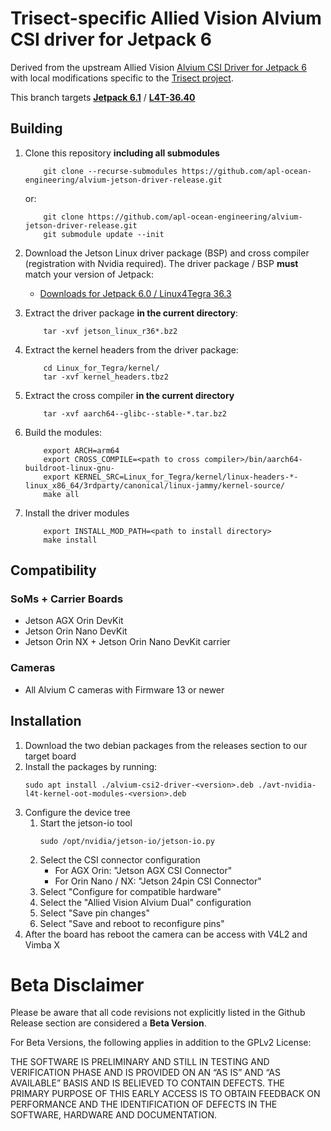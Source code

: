 # Trisect-specific Allied Vision Alvium CSI driver for Jetpack 6 

Derived from the upstream Allied Vision [Alvium CSI Driver for Jetpack 6](https://github.com/alliedvision/alvium-jetson-driver-release) with local modifications specific to the [Trisect project](https://trisect-perception-sensor.gitlab.io/trisect-docs/).

This branch targets [**Jetpack 6.1**](https://developer.nvidia.com/embedded/jetpack-sdk-61) / [**L4T-36.40**](https://developer.nvidia.com/embedded/jetson-linux-r3640)


## Building

1. Clone this repository **including all submodules**

    ```shell
        git clone --recurse-submodules https://github.com/apl-ocean-engineering/alvium-jetson-driver-release.git
    ```

    or:

    ```shell
        git clone https://github.com/apl-ocean-engineering/alvium-jetson-driver-release.git
        git submodule update --init
    ```

2. Download the Jetson Linux driver package (BSP) and cross compiler (registration with Nvidia required).   The driver package / BSP  **must** match your version of Jetpack:

    * [Downloads for Jetpack 6.0 / Linux4Tegra 36.3](https://developer.nvidia.com/embedded/jetson-linux-r363)

3. Extract the driver package **in the current directory**: 

    ```shell
        tar -xvf jetson_linux_r36*.bz2
    ```
4. Extract the kernel headers from the driver package:

    ```shell
        cd Linux_for_Tegra/kernel/
        tar -xvf kernel_headers.tbz2
    ```
5. Extract the cross compiler **in the current directory**

    ```shell
        tar -xvf aarch64--glibc--stable-*.tar.bz2
    ```

6. Build the modules:
    ```shell
        export ARCH=arm64
        export CROSS_COMPILE=<path to cross compiler>/bin/aarch64-buildroot-linux-gnu-
        export KERNEL_SRC=Linux_for_Tegra/kernel/linux-headers-*-linux_x86_64/3rdparty/canonical/linux-jammy/kernel-source/
        make all 
    ```
7. Install the driver modules
    ```shell
        export INSTALL_MOD_PATH=<path to install directory>
        make install
    ```








## Compatibility
### SoMs + Carrier Boards 
- Jetson AGX Orin DevKit
- Jetson Orin Nano DevKit
- Jetson Orin NX + Jetson Orin Nano DevKit carrier
### Cameras
- All Alvium C cameras with Firmware 13 or newer

## Installation 
1. Download the two debian packages from the releases section to our target board
2. Install the packages by running:
    ```shell
    sudo apt install ./alvium-csi2-driver-<version>.deb ./avt-nvidia-l4t-kernel-oot-modules-<version>.deb
    ```
3. Configure the device tree
    1. Start the jetson-io tool
        ```shell
        sudo /opt/nvidia/jetson-io/jetson-io.py
        ```
    2. Select the CSI connector configuration
        - For AGX Orin: "Jetson AGX CSI Connector"
        - For Orin Nano / NX: "Jetson 24pin CSI Connector"
    3. Select "Configure for compatible hardware"
    4. Select the "Allied Vision Alvium Dual" configuration
    5. Select "Save pin changes" 
    6. Select "Save and reboot to reconfigure pins"
4. After the board has reboot the camera can be access with V4L2 and Vimba X

   
# Beta Disclaimer

Please be aware that all code revisions not explicitly listed in the Github Release section are
considered a **Beta Version**.

For Beta Versions, the following applies in addition to the GPLv2 License:

THE SOFTWARE IS PRELIMINARY AND STILL IN TESTING AND VERIFICATION PHASE AND IS PROVIDED ON AN “AS
IS” AND “AS AVAILABLE” BASIS AND IS BELIEVED TO CONTAIN DEFECTS. THE PRIMARY PURPOSE OF THIS EARLY
ACCESS IS TO OBTAIN FEEDBACK ON PERFORMANCE AND THE IDENTIFICATION OF DEFECTS IN THE SOFTWARE,
HARDWARE AND DOCUMENTATION.


